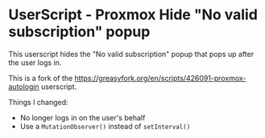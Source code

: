 # UserScript - Proxmox Hide "No valid subscription" popup

This userscript hides the "No valid subscription" popup that pops up after the user logs in.

This is a fork of the https://greasyfork.org/en/scripts/426091-proxmox-autologin userscript.

Things I changed:
- No longer logs in on the user's behalf
- Use a `MutationObserver()` instead of `setInterval()`
